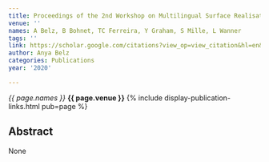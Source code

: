 ```yaml
---
title: Proceedings of the 2nd Workshop on Multilingual Surface Realisation (MSR 2020)
venue: ''
names: A Belz, B Bohnet, TC Ferreira, Y Graham, S Mille, L Wanner
tags: ''
link: https://scholar.google.com/citations?view_op=view_citation&hl=en&user=trwwiW4AAAAJ&pagesize=100&sortby=pubdate&citation_for_view=trwwiW4AAAAJ:uJ-U7cs_P_0C
author: Anya Belz
categories: Publications
year: '2020'

---
```


*{{ page.names }}*
**{{ page.venue }}**
{% include display-publication-links.html pub=page %}
## Abstract

None